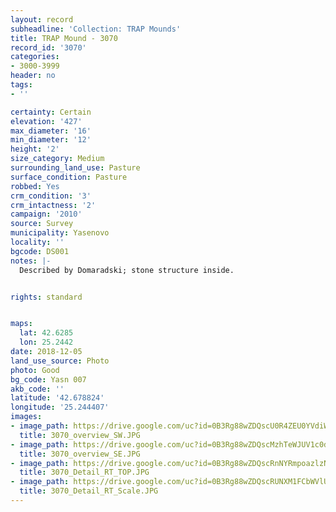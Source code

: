 ```yaml
---
layout: record
subheadline: 'Collection: TRAP Mounds'
title: TRAP Mound - 3070
record_id: '3070'
categories:
- 3000-3999
header: no
tags:
- ''

certainty: Certain
elevation: '427'
max_diameter: '16'
min_diameter: '12'
height: '2'
size_category: Medium
surrounding_land_use: Pasture
surface_condition: Pasture
robbed: Yes
crm_condition: '3'
crm_intactness: '2'
campaign: '2010'
source: Survey
municipality: Yasenovo
locality: ''
bgcode: DS001
notes: |-
  Described by Domaradski; stone structure inside.


rights: standard


maps:
  lat: 42.6285
  lon: 25.2442
date: 2018-12-05
land_use_source: Photo
photo: Good
bg_code: Yasn 007
akb_code: ''
latitude: '42.678824'
longitude: '25.244407'
images:
- image_path: https://drive.google.com/uc?id=0B3Rg88wZDQscU0R4ZEU0YVdiWDQ
  title: 3070_overview_SW.JPG
- image_path: https://drive.google.com/uc?id=0B3Rg88wZDQscMzhTeWJUV1c0dlk
  title: 3070_overview_SE.JPG
- image_path: https://drive.google.com/uc?id=0B3Rg88wZDQscRnNYRmpoazlzNzA
  title: 3070_Detail_RT_TOP.JPG
- image_path: https://drive.google.com/uc?id=0B3Rg88wZDQscRUNXM1FCbWVlUEE
  title: 3070_Detail_RT_Scale.JPG
---
```

